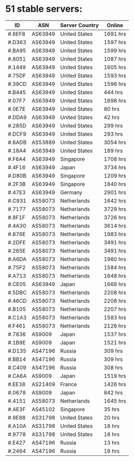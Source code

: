 # 51 stable servers:

| ID | ASN | Server Country | Online |
| ------ | ------ | ------ | ------ |
| #.6EF8 | AS63949 | United States | 1691 hrs |
| #.D363 | AS63949 | United States | 1597 hrs |
| #.BA95 | AS63949 | United States | 1599 hrs |
| #.8051 | AS63949 | United States | 1087 hrs |
| #.1449 | AS63949 | United States | 1605 hrs |
| #.75DF | AS63949 | United States | 1593 hrs |
| #.39CD | AS63949 | United States | 1596 hrs |
| #.B445 | AS63949 | United States | 444 hrs |
| #.07F7 | AS63949 | United States | 1698 hrs |
| #.0E7E | AS63949 | United States | 80 hrs |
| #.DDA9 | AS63949 | United States | 42 hrs |
| #.285D | AS63949 | United States | 299 hrs |
| #.DCF9 | AS63949 | United States | 293 hrs |
| #.6ADB | AS53889 | United States | 3054 hrs |
| #.18A4 | AS63949 | United States | 189 hrs |
| #.F6A4 | AS63949 | Singapore | 1708 hrs |
| #.4F16 | AS63949 | Japan | 3734 hrs |
| #.D80B | AS63949 | Singapore | 1209 hrs |
| #.2F3B | AS63949 | Singapore | 1840 hrs |
| #.47E3 | AS63949 | Germany | 2901 hrs |
| #.C931 | AS58073 | Netherlands | 1642 hrs |
| #.7177 | AS58073 | Netherlands | 3729 hrs |
| #.8F1F | AS58073 | Netherlands | 3726 hrs |
| #.4A30 | AS58073 | Netherlands | 3614 hrs |
| #.876E | AS58073 | Netherlands | 1983 hrs |
| #.2DFE | AS58073 | Netherlands | 3491 hrs |
| #.265E | AS58073 | Netherlands | 3491 hrs |
| #.A6DA | AS58073 | Netherlands | 1980 hrs |
| #.75F2 | AS58073 | Netherlands | 1584 hrs |
| #.A713 | AS58073 | Netherlands | 1648 hrs |
| #.CE05 | AS63949 | Japan | 1668 hrs |
| #.5DBC | AS58073 | Netherlands | 2208 hrs |
| #.46CD | AS58073 | Netherlands | 2208 hrs |
| #.B105 | AS58073 | Netherlands | 2207 hrs |
| #.C1A3 | AS58073 | Netherlands | 1583 hrs |
| #.F461 | AS58073 | Netherlands | 2126 hrs |
| #.7836 | AS9009 | Japan | 1537 hrs |
| #.1B9E | AS9009 | Japan | 1521 hrs |
| #.D135 | AS47196 | Russia | 309 hrs |
| #.BB14 | AS47196 | Russia | 309 hrs |
| #.C409 | AS47196 | Russia | 308 hrs |
| #.CA6A | AS9009 | Japan | 1519 hrs |
| #.EE38 | AS21409 | France | 1426 hrs |
| #.0678 | AS9009 | Japan | 842 hrs |
| #.4151 | AS58073 | Netherlands | 1645 hrs |
| #.AE3F | AS45102 | Singapore | 35 hrs |
| #.9E88 | AS31798 | United States | 20 hrs |
| #.A10A | AS31798 | United States | 18 hrs |
| #.9778 | AS31798 | United States | 18 hrs |
| #.E427 | AS47196 | Russia | 13 hrs |
| #.2464 | AS47196 | Russia | 18 hrs |

